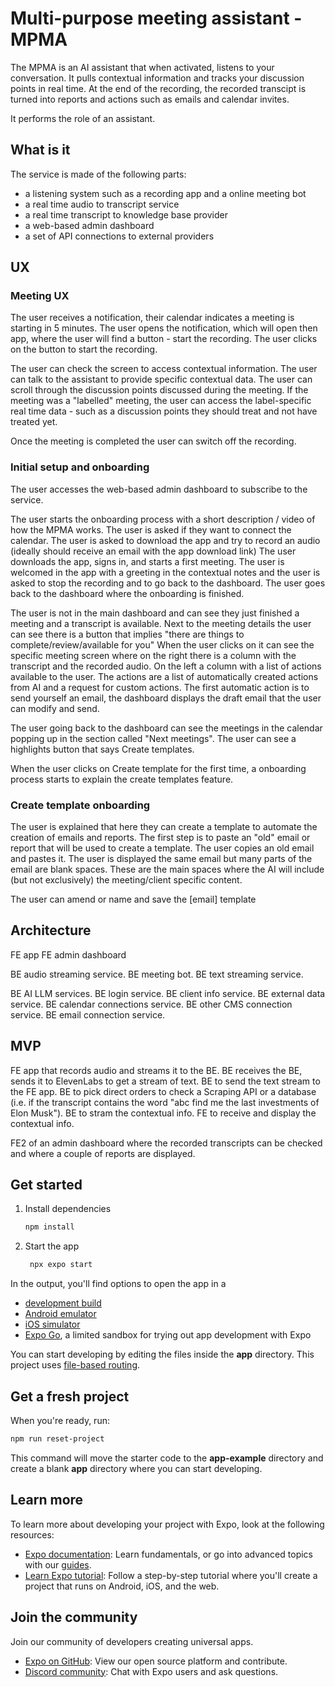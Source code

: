 # Multi-purpose meeting assistant - MPMA

The MPMA is an AI assistant that when activated, listens to your conversation. It pulls contextual information and tracks your discussion points in real time. At the end of the recording, the recorded transcipt is turned into reports and actions such as emails and calendar invites. 

It performs the role of an assistant.

## What is it

The service is made of the following parts:
- a listening system such as a recording app and a online meeting bot
- a real time audio to transcript service
- a real time transcript to knowledge base provider
- a web-based admin dashboard
- a set of API connections to external providers


## UX


### Meeting UX
The user receives a notification, their calendar indicates a meeting is starting in 5 minutes.
The user opens the notification, which will open then app, where the user will find a button - start the recording. The user clicks on the button to start the recording.

The user can check the screen to access contextual information.
The user can talk to the assistant to provide specific contextual data.
The user can scroll through the discussion points discussed during the meeting.
If the meeting was a "labelled" meeting, the user can access the label-specific real time data - such as a discussion points they should treat and not have treated yet.

Once the meeting is completed the user can switch off the recording.

### Initial setup and onboarding
The user accesses the web-based admin dashboard to subscribe to the service.

The user starts the onboarding process with a short description / video of how the MPMA works.
The user is asked if they want to connect the calendar.
The user is asked to download the app and try to record an audio (ideally should receive an email with the app download link)
The user downloads the app, signs in, and starts a first meeting.
The user is welcomed in the app with a greeting in the contextual notes and the user is asked to stop the recording and to go back to the dashboard.
The user goes back to the dashboard where the onboarding is finished.

The user is not in the main dashboard and can see they just finished a meeting and a transcript is available.
Next to the meeting details the user can see there is a button that implies "there are things to complete/review/available for you"
When the user clicks on it can see the specific meeting screen where on the right there is a column with the transcript and the recorded audio. On the left a column with a list of actions available to the user. The actions are a list of automatically created actions from AI and a request for custom actions.
The first automatic action is to send yourself an email, the dashboard displays the draft email that the user can modify and send.

The user going back to the dashboard can see the meetings in the calendar popping up in the section called "Next meetings".
The user can see a highlights button that says Create templates.

When the user clicks on Create template for the first time, a onboarding process starts to explain the create templates feature.


### Create template onboarding
The user is explained that here they can create a template to automate the creation of emails and reports. The first step is to paste an "old" email or report that will be used to create a template.
The user copies an old email and pastes it.
The user is displayed the same email but many parts of the email are blank spaces. These are the main spaces where the AI will include (but not exclusively) the meeting/client specific content.

The user can amend or name and save the [email] template




## Architecture
FE app
FE admin dashboard

BE audio streaming service.
BE meeting bot.
BE text streaming service.

BE AI LLM services.
BE login service.
BE client info service.
BE external data service.
BE calendar connections service.
BE other CMS connection service.
BE email connection service.



## MVP
FE app that records audio and streams it to the BE.
BE receives the BE, sends it to ElevenLabs to get a stream of text.
BE to send the text stream to the FE app.
BE to pick direct orders to check a Scraping API or a database (i.e. if the transcript contains the word "abc find me the last investments of Elon Musk").
BE to stram the contextual info.
FE to receive and display the contextual info.

FE2 of an admin dashboard where the recorded transcripts can be checked and where a couple of reports are displayed.




## Get started

1. Install dependencies

   ```bash
   npm install
   ```

2. Start the app

   ```bash
    npx expo start
   ```

In the output, you'll find options to open the app in a

- [development build](https://docs.expo.dev/develop/development-builds/introduction/)
- [Android emulator](https://docs.expo.dev/workflow/android-studio-emulator/)
- [iOS simulator](https://docs.expo.dev/workflow/ios-simulator/)
- [Expo Go](https://expo.dev/go), a limited sandbox for trying out app development with Expo

You can start developing by editing the files inside the **app** directory. This project uses [file-based routing](https://docs.expo.dev/router/introduction).

## Get a fresh project

When you're ready, run:

```bash
npm run reset-project
```

This command will move the starter code to the **app-example** directory and create a blank **app** directory where you can start developing.

## Learn more

To learn more about developing your project with Expo, look at the following resources:

- [Expo documentation](https://docs.expo.dev/): Learn fundamentals, or go into advanced topics with our [guides](https://docs.expo.dev/guides).
- [Learn Expo tutorial](https://docs.expo.dev/tutorial/introduction/): Follow a step-by-step tutorial where you'll create a project that runs on Android, iOS, and the web.

## Join the community

Join our community of developers creating universal apps.

- [Expo on GitHub](https://github.com/expo/expo): View our open source platform and contribute.
- [Discord community](https://chat.expo.dev): Chat with Expo users and ask questions.
